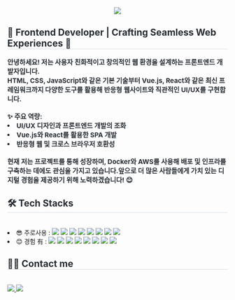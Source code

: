 <div align= "center">
    <img src="https://capsule-render.vercel.app/api?type=waving&color=0:ffcccc,100:ff7a7a&height=180&text=DARAM's%20GITHUB&animation=twinkling&fontColor=ffffff&fontSize=60" />
    </div>
    <div style="text-align: left;"> 
    <h2 style="border-bottom: 1px solid #d8dee4; color: #282d33;"> 🌟 Frontend Developer | Crafting Seamless Web Experiences 🌟 </h2>  
    <div style="font-weight: 700; font-size: 15px; text-align: left; color: #282d33;">안녕하세요! 저는 사용자 친화적이고 창의적인 웹 환경을 설계하는 프론트엔드 개발자입니다.</br> HTML, CSS, JavaScript와 같은 기본 기술부터 Vue.js, React와 같은 최신 프레임워크까지 다양한 도구를 활용해 반응형 웹사이트와 직관적인 UI/UX를 구현합니다.</li></br></li></br>✨ 주요 역량:</li></br>
    </li><li>UI/UX 디자인과 프론트엔드 개발의 조화</li><li>Vue.js와 React를 활용한 SPA 개발</li><li>반응형 웹 및 크로스 브라우저 호환성</li></br>현재 저는 프로젝트를 통해 성장하며, Docker와 AWS를 사용해 배포 및 인프라를 구축하는 데에도 관심을 가지고 있습니다.</li>앞으로 더 많은 사람들에게 가치 있는 디지털 경험을 제공하기 위해 노력하겠습니다! 😊 </div>
    </div>
    <div style="text-align: left;">
    <h2 style="border-bottom: 1px solid #d8dee4; color: #282d33;"> 🛠️ Tech Stacks </h2> <br> 
    <div style="margin: ; text-align: left;" "text-align: left;">
        <li>😎 주로사용 :
            <img src="https://img.shields.io/badge/HTML5-E34F26?style=for-the-badge&logo=HTML5&logoColor=white">
            <img src="https://img.shields.io/badge/CSS3-1572B6?style=for-the-badge&logo=CSS3&logoColor=white">
            <img src="https://img.shields.io/badge/Figma-F24E1E?style=for-the-badge&logo=Figma&logoColor=white">
            <img src="https://img.shields.io/badge/Github-181717?style=for-the-badge&logo=Github&logoColor=white">
            <img src="https://img.shields.io/badge/jQuery-0769AD?style=for-the-badge&logo=jQuery&logoColor=white">
            <img src="https://img.shields.io/badge/Javascript-F7DF1E?style=for-the-badge&logo=Javascript&logoColor=white">
            <img src="https://img.shields.io/badge/Vue.js-4FC08D?style=for-the-badge&logo=Vue.js&logoColor=white">
                <img src="https://img.shields.io/badge/adobe%20photoshop-%2331A8FF.svg?&style=for-the-badge&logo=adobe%20photoshop&logoColor=white" />
        </li>
        <li>😊 경험 有 : 
            <img src="https://img.shields.io/badge/Docker-2496ED?style=for-the-badge&logo=Docker&logoColor=white">
            <img src="https://img.shields.io/badge/MariaDB-003545?style=for-the-badge&logo=MariaDB&logoColor=white">
            <img src="https://img.shields.io/badge/MySQL-4479A1?style=for-the-badge&logo=MySQL&logoColor=white">
            <img src="https://img.shields.io/badge/Tailwind CSS-06B6D4?style=for-the-badge&logo=Tailwind CSS&logoColor=white">
            <img src="https://img.shields.io/badge/Amazon AWS-232F3E?style=for-the-badge&logo=Amazon AWS&logoColor=white">
            <img src="https://img.shields.io/badge/Jenkins-D24939?style=for-the-badge&logo=Jenkins&logoColor=white">
            <img src="https://img.shields.io/badge/Git-F05032?style=for-the-badge&logo=Git&logoColor=white">
            <img src="https://img.shields.io/badge/GitHub Pages-222222?style=for-the-badge&logo=GitHub Pages&logoColor=white">
            </li>
          </div>
    </div>
    <div style="text-align: left;">
    <h2 style="border-bottom: 1px solid #d8dee4; color: #282d33;"> 🧑‍💻 Contact me </h2> <br> 
    <div style="text-align: left;"> <a href=mailto:xx021521@gmail.com> <img src="https://img.shields.io/badge/Gmail-EA4335?style=for-the-badge&logo=Gmail&logoColor=white&link=mailto:xx021521@gmail.com"> </a>
         <a href=https://www.notion.so/HAM-YOUNG-SEON-5c65805df1c449b7a581cb181652fa17#65542b2d6c7444819696a3706ccf8381> <img src="https://img.shields.io/badge/Notion-000000?style=for-the-badge&logo=Notion&logoColor=white&link=https://www.notion.so/HAM-YOUNG-SEON-5c65805df1c449b7a581cb181652fa17#65542b2d6c7444819696a3706ccf8381"> </a>
          </div>  <br> 
    <div style="text-align: left;">  </div> 
    </div>
    </div>


<!--
**DARAM1012/DARAM1012** is a ✨ _special_ ✨ repository because its `README.md` (this file) appears on your GitHub profile.

Here are some ideas to get you started:

- 🔭 I’m currently working on ...
- 🌱 I’m currently learning ...
- 👯 I’m looking to collaborate on ...
- 🤔 I’m looking for help with ...
- 💬 Ask me about ...
- 📫 How to reach me: ...
- 😄 Pronouns: ...
- ⚡ Fun fact: ...
-->
